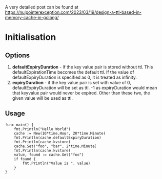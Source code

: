 A very detailed post can be found at https://nulpointerexception.com/2023/03/19/design-a-ttl-based-in-memory-cache-in-golang/
# Initialisation
## Options
1. **defaultExpiryDuration** - If the key value pair is stored without ttl. This defaultExpirationTime becomes the default ttl. If the value of defaultExpiryDuration is specified as 0, it is treated as infinity.
2. **expiryDuration** - if the key value pair is set with value of 0, defaultExpiryDuration will be set as ttl. -1 as expiryDuration would mean that keyvalue pair would never be expired. Other than these two, the given value will be used as ttl.
## Usage
```
func main() {
	fmt.Println("Hello World")
	cache := New(10*time.Hour, 20*time.Minute)
	fmt.Println(cache.defaultExpiryDuration)
	fmt.Println(cache.kvstore)
	cache.Set("foo", "bar", 2*time.Minute)
	fmt.Println(cache.kvstore)
	value, found := cache.Get("foo")
	if found {
		fmt.Println("Value is ", value)
	}
}
```
